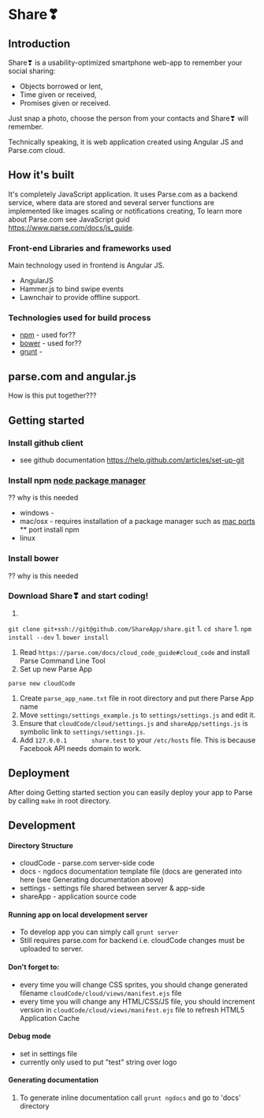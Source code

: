 # Share❣ 

## Introduction

Share❣ is a usability-optimized smartphone web-app to remember your social sharing:
* Objects borrowed or lent,
* Time given or received,
* Promises given or received.

Just snap a photo, choose the person from your contacts and Share❣ will remember.

Technically speaking, it is web application created using Angular JS and Parse.com cloud.


## How it's built

It's completely JavaScript application. 
It uses Parse.com as a backend service, where data are stored and several server functions are implemented like images scaling or notifications creating,
To learn more about Parse.com see JavaScript guid https://www.parse.com/docs/js_guide.


### Front-end Libraries and frameworks used
Main technology used in frontend is Angular JS. 

 * AngularJS
 * Hammer.js to bind swipe events
 * Lawnchair to provide offline support.
 

### Technologies used for build process
 * [npm](https://github.com/npm/npm) - used for??
 * [bower](???) - used for??
 * [grunt](???) - 

## parse.com and angular.js

How is this put together???

## Getting started

### Install github client
 * see github documentation https://help.github.com/articles/set-up-git
 
### Install npm [node package manager](https://github.com/npm/npm)
 ?? why is this needed
 * windows - 
 * mac/osx - requires installation of a package manager such as [mac ports](http://www.macports.org/)
 ** port install npm
 * linux

### Install bower
 ?? why is this needed


### Download Share❣ and start coding! 

1. 
```git clone git+ssh://git@github.com/ShareApp/share.git```
1. 
```cd share```
1. 
```npm install --dev```
1. 
```bower install```
1. Read ```https://parse.com/docs/cloud_code_guide#cloud_code``` and install Parse Command Line Tool
1. Set up new Parse App
```
parse new cloudCode
```
1. Create ```parse_app_name.txt``` file in root directory and put there Parse App name
1. Move ```settings/settings_example.js``` to ```settings/settings.js``` and edit it.
1. Ensure that ```cloudCode/cloud/settings.js``` and ```shareApp/settings.js``` is symbolic link to ```settings/settings.js```.
1. Add ```127.0.0.1       share.test``` to your ```/etc/hosts``` file. This is because Facebook API needs domain to work.


## Deployment

After doing Getting started section you can easily deploy your app to Parse by calling ```make``` in root directory.



## Development
#### Directory Structure
 * cloudCode - parse.com server-side code
 * docs - ngdocs documentation template file (docs are generated into here (see Generating documentation above) 
 * settings - settings file shared between server & app-side
 * shareApp - application source code

#### Running app on local development server
 *  To develop app you can simply call ```grunt server```
 *  Still requires parse.com for backend i.e. cloudCode changes must be uploaded to server.

#### Don't forget to:
- every time you will change CSS sprites, you should change generated filename ```cloudCode/cloud/views/manifest.ejs``` file
- every time you will change any HTML/CSS/JS file, you should increment version in ```cloudCode/cloud/views/manifest.ejs``` file to refresh HTML5 Application Cache

#### Debug mode
 * set in settings file
 * currently only used to put "test" string over logo

#### Generating documentation
1. To generate inline documentation call ```grunt ngdocs``` and go to 'docs' directory


